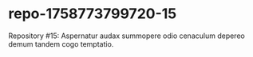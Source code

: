 # repo-1758773799720-15
Repository #15: Aspernatur audax summopere odio cenaculum depereo demum tandem cogo temptatio.
